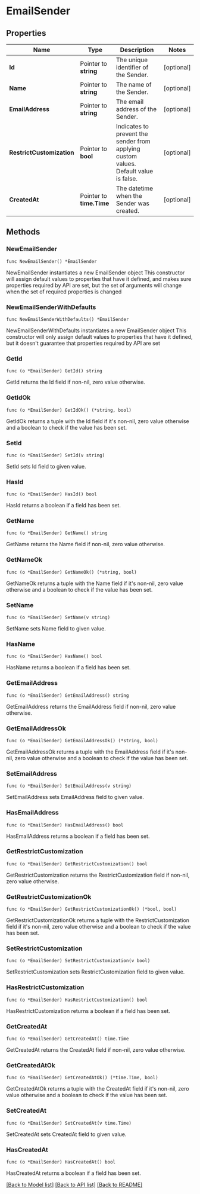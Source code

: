 # EmailSender

## Properties

Name | Type | Description | Notes
------------ | ------------- | ------------- | -------------
**Id** | Pointer to **string** | The unique identifier of the Sender. | [optional] 
**Name** | Pointer to **string** | The name of the Sender. | [optional] 
**EmailAddress** | Pointer to **string** | The email address of the Sender. | [optional] 
**RestrictCustomization** | Pointer to **bool** | Indicates to prevent the sender from applying custom values. Default value is false. | [optional] 
**CreatedAt** | Pointer to **time.Time** | The datetime when the Sender was created. | [optional] 

## Methods

### NewEmailSender

`func NewEmailSender() *EmailSender`

NewEmailSender instantiates a new EmailSender object
This constructor will assign default values to properties that have it defined,
and makes sure properties required by API are set, but the set of arguments
will change when the set of required properties is changed

### NewEmailSenderWithDefaults

`func NewEmailSenderWithDefaults() *EmailSender`

NewEmailSenderWithDefaults instantiates a new EmailSender object
This constructor will only assign default values to properties that have it defined,
but it doesn't guarantee that properties required by API are set

### GetId

`func (o *EmailSender) GetId() string`

GetId returns the Id field if non-nil, zero value otherwise.

### GetIdOk

`func (o *EmailSender) GetIdOk() (*string, bool)`

GetIdOk returns a tuple with the Id field if it's non-nil, zero value otherwise
and a boolean to check if the value has been set.

### SetId

`func (o *EmailSender) SetId(v string)`

SetId sets Id field to given value.

### HasId

`func (o *EmailSender) HasId() bool`

HasId returns a boolean if a field has been set.

### GetName

`func (o *EmailSender) GetName() string`

GetName returns the Name field if non-nil, zero value otherwise.

### GetNameOk

`func (o *EmailSender) GetNameOk() (*string, bool)`

GetNameOk returns a tuple with the Name field if it's non-nil, zero value otherwise
and a boolean to check if the value has been set.

### SetName

`func (o *EmailSender) SetName(v string)`

SetName sets Name field to given value.

### HasName

`func (o *EmailSender) HasName() bool`

HasName returns a boolean if a field has been set.

### GetEmailAddress

`func (o *EmailSender) GetEmailAddress() string`

GetEmailAddress returns the EmailAddress field if non-nil, zero value otherwise.

### GetEmailAddressOk

`func (o *EmailSender) GetEmailAddressOk() (*string, bool)`

GetEmailAddressOk returns a tuple with the EmailAddress field if it's non-nil, zero value otherwise
and a boolean to check if the value has been set.

### SetEmailAddress

`func (o *EmailSender) SetEmailAddress(v string)`

SetEmailAddress sets EmailAddress field to given value.

### HasEmailAddress

`func (o *EmailSender) HasEmailAddress() bool`

HasEmailAddress returns a boolean if a field has been set.

### GetRestrictCustomization

`func (o *EmailSender) GetRestrictCustomization() bool`

GetRestrictCustomization returns the RestrictCustomization field if non-nil, zero value otherwise.

### GetRestrictCustomizationOk

`func (o *EmailSender) GetRestrictCustomizationOk() (*bool, bool)`

GetRestrictCustomizationOk returns a tuple with the RestrictCustomization field if it's non-nil, zero value otherwise
and a boolean to check if the value has been set.

### SetRestrictCustomization

`func (o *EmailSender) SetRestrictCustomization(v bool)`

SetRestrictCustomization sets RestrictCustomization field to given value.

### HasRestrictCustomization

`func (o *EmailSender) HasRestrictCustomization() bool`

HasRestrictCustomization returns a boolean if a field has been set.

### GetCreatedAt

`func (o *EmailSender) GetCreatedAt() time.Time`

GetCreatedAt returns the CreatedAt field if non-nil, zero value otherwise.

### GetCreatedAtOk

`func (o *EmailSender) GetCreatedAtOk() (*time.Time, bool)`

GetCreatedAtOk returns a tuple with the CreatedAt field if it's non-nil, zero value otherwise
and a boolean to check if the value has been set.

### SetCreatedAt

`func (o *EmailSender) SetCreatedAt(v time.Time)`

SetCreatedAt sets CreatedAt field to given value.

### HasCreatedAt

`func (o *EmailSender) HasCreatedAt() bool`

HasCreatedAt returns a boolean if a field has been set.


[[Back to Model list]](../README.md#documentation-for-models) [[Back to API list]](../README.md#documentation-for-api-endpoints) [[Back to README]](../README.md)


